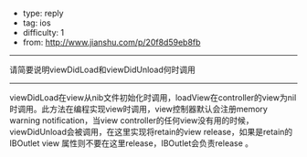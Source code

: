 - type: reply
- tag: ios
- difficulty:  1
- from: http://www.jianshu.com/p/20f8d59eb8fb

--------

请简要说明viewDidLoad和viewDidUnload何时调用

---------

viewDidLoad在view从nib文件初始化时调用，loadView在controller的view为nil时调用。此方法在编程实现view时调用，view控制器默认会注册memory warning notification，当view controller的任何view没有用的时候，viewDidUnload会被调用，在这里实现将retain的view release，如果是retain的IBOutlet view 属性则不要在这里release，IBOutlet会负责release 。
